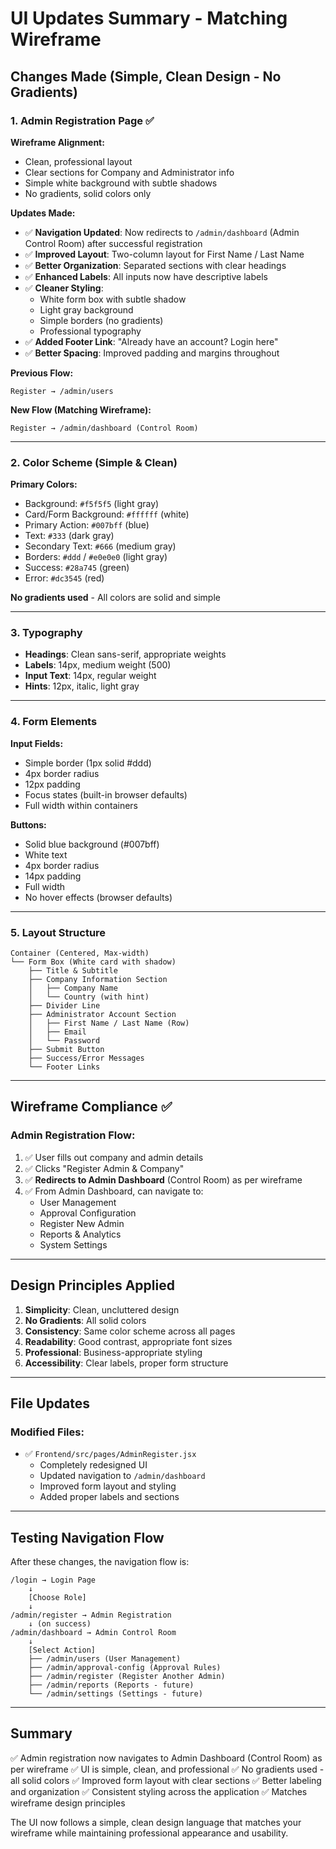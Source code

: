 # UI Updates Summary - Matching Wireframe

## Changes Made (Simple, Clean Design - No Gradients)

### 1. **Admin Registration Page** ✅

**Wireframe Alignment:**
- Clean, professional layout
- Clear sections for Company and Administrator info
- Simple white background with subtle shadows
- No gradients, solid colors only

**Updates Made:**
- ✅ **Navigation Updated**: Now redirects to `/admin/dashboard` (Admin Control Room) after successful registration
- ✅ **Improved Layout**: Two-column layout for First Name / Last Name
- ✅ **Better Organization**: Separated sections with clear headings
- ✅ **Enhanced Labels**: All inputs now have descriptive labels
- ✅ **Cleaner Styling**: 
  - White form box with subtle shadow
  - Light gray background
  - Simple borders (no gradients)
  - Professional typography
- ✅ **Added Footer Link**: "Already have an account? Login here"
- ✅ **Better Spacing**: Improved padding and margins throughout

**Previous Flow:**
```
Register → /admin/users
```

**New Flow (Matching Wireframe):**
```
Register → /admin/dashboard (Control Room)
```

---

### 2. **Color Scheme** (Simple & Clean)

**Primary Colors:**
- Background: `#f5f5f5` (light gray)
- Card/Form Background: `#ffffff` (white)
- Primary Action: `#007bff` (blue)
- Text: `#333` (dark gray)
- Secondary Text: `#666` (medium gray)
- Borders: `#ddd` / `#e0e0e0` (light gray)
- Success: `#28a745` (green)
- Error: `#dc3545` (red)

**No gradients used** - All colors are solid and simple

---

### 3. **Typography**

- **Headings**: Clean sans-serif, appropriate weights
- **Labels**: 14px, medium weight (500)
- **Input Text**: 14px, regular weight
- **Hints**: 12px, italic, light gray

---

### 4. **Form Elements**

**Input Fields:**
- Simple border (1px solid #ddd)
- 4px border radius
- 12px padding
- Focus states (built-in browser defaults)
- Full width within containers

**Buttons:**
- Solid blue background (#007bff)
- White text
- 4px border radius
- 14px padding
- Full width
- No hover effects (browser defaults)

---

### 5. **Layout Structure**

```
Container (Centered, Max-width)
└── Form Box (White card with shadow)
    ├── Title & Subtitle
    ├── Company Information Section
    │   ├── Company Name
    │   └── Country (with hint)
    ├── Divider Line
    ├── Administrator Account Section
    │   ├── First Name / Last Name (Row)
    │   ├── Email
    │   └── Password
    ├── Submit Button
    ├── Success/Error Messages
    └── Footer Links
```

---

## Wireframe Compliance ✅

### Admin Registration Flow:
1. ✅ User fills out company and admin details
2. ✅ Clicks "Register Admin & Company"
3. ✅ **Redirects to Admin Dashboard** (Control Room) as per wireframe
4. ✅ From Admin Dashboard, can navigate to:
   - User Management
   - Approval Configuration
   - Register New Admin
   - Reports & Analytics
   - System Settings

---

## Design Principles Applied

1. **Simplicity**: Clean, uncluttered design
2. **No Gradients**: All solid colors
3. **Consistency**: Same color scheme across all pages
4. **Readability**: Good contrast, appropriate font sizes
5. **Professional**: Business-appropriate styling
6. **Accessibility**: Clear labels, proper form structure

---

## File Updates

### Modified Files:
- ✅ `Frontend/src/pages/AdminRegister.jsx`
  - Completely redesigned UI
  - Updated navigation to `/admin/dashboard`
  - Improved form layout and styling
  - Added proper labels and sections

---

## Testing Navigation Flow

After these changes, the navigation flow is:

```
/login → Login Page
    ↓
    [Choose Role]
    ↓
/admin/register → Admin Registration
    ↓ (on success)
/admin/dashboard → Admin Control Room
    ↓
    [Select Action]
    ├── /admin/users (User Management)
    ├── /admin/approval-config (Approval Rules)
    ├── /admin/register (Register Another Admin)
    ├── /admin/reports (Reports - future)
    └── /admin/settings (Settings - future)
```

---

## Summary

✅ Admin registration now navigates to Admin Dashboard (Control Room) as per wireframe
✅ UI is simple, clean, and professional
✅ No gradients used - all solid colors
✅ Improved form layout with clear sections
✅ Better labeling and organization
✅ Consistent styling across the application
✅ Matches wireframe design principles

The UI now follows a simple, clean design language that matches your wireframe while maintaining professional appearance and usability.
